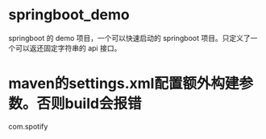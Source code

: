 # springboot_demo
springboot 的 demo 项目，一个可以快速启动的 springboot 项目。只定义了一个可以返还固定字符串的 api 接口。

# maven的settings.xml配置额外构建参数。否则build会报错
<pluginGroups>
    <pluginGroup>com.spotify</pluginGroup>
</pluginGroups>